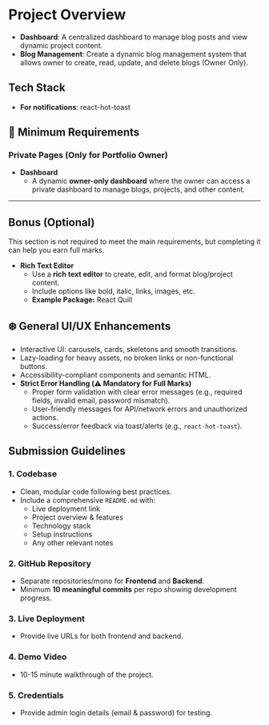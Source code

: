 # Project Overview

- **Dashboard**: A centralized dashboard to manage blog posts and view dynamic project content.
- **Blog Management**: Create a dynamic blog management system that allows owner to create, read, update, and delete blogs (Owner Only).

## Tech Stack

- **For notifications**: react-hot-toast

## 📌 Minimum Requirements

### Private Pages (Only for Portfolio Owner)

- **Dashboard**
  - A dynamic **owner-only dashboard** where the owner can access a private dashboard to manage blogs, projects, and other content.

---

## Bonus (Optional)

This section is not required to meet the main requirements, but completing it can help you earn full marks.

- **Rich Text Editor**
  - Use a **rich text editor** to create, edit, and format blog/project content.
  - Include options like bold, italic, links, images, etc.
  - **Example Package:** React Quill

## ❄️ General UI/UX Enhancements

- Interactive UI: carousels, cards, skeletons and smooth transitions.
- Lazy-loading for heavy assets, no broken links or non-functional buttons.
- Accessibility-compliant components and semantic HTML.
- **Strict Error Handling (⚠️ Mandatory for Full Marks)**
  - Proper form validation with clear error messages (e.g., required fields, invalid email, password mismatch).
  - User-friendly messages for API/network errors and unauthorized actions.
  - Success/error feedback via toast/alerts (e.g., `react-hot-toast`).

## Submission Guidelines

### 1. Codebase

- Clean, modular code following best practices.
- Include a comprehensive `README.md` with:
  - Live deployment link
  - Project overview & features
  - Technology stack
  - Setup instructions
  - Any other relevant notes

### 2. GitHub Repository

- Separate repositories/mono for **Frontend** and **Backend**.
- Minimum **10 meaningful commits** per repo showing development progress.

### 3. Live Deployment

- Provide live URLs for both frontend and backend.

### 4. Demo Video

- 10-15 minute walkthrough of the project.

### 5. Credentials

- Provide admin login details (email & password) for testing.
